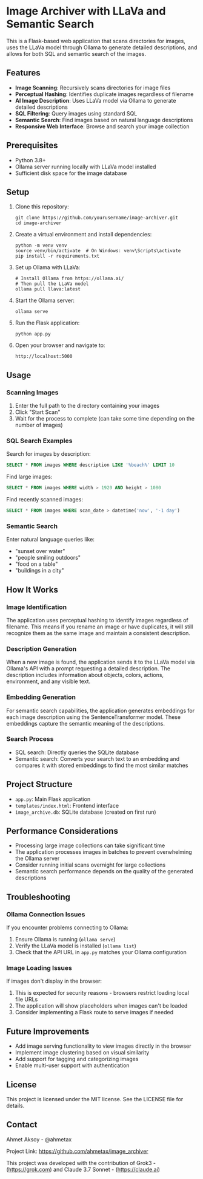 # Image Archiver with LLaVa and Semantic Search

This is a Flask-based web application that scans directories for images, uses the LLaVa model through Ollama to generate detailed descriptions, and allows for both SQL and semantic search of the images.

## Features

- **Image Scanning**: Recursively scans directories for image files
- **Perceptual Hashing**: Identifies duplicate images regardless of filename
- **AI Image Description**: Uses LLaVa model via Ollama to generate detailed descriptions
- **SQL Filtering**: Query images using standard SQL
- **Semantic Search**: Find images based on natural language descriptions
- **Responsive Web Interface**: Browse and search your image collection

## Prerequisites

- Python 3.8+
- Ollama server running locally with LLaVa model installed
- Sufficient disk space for the image database

## Setup

1. Clone this repository:
   ```
   git clone https://github.com/yourusername/image-archiver.git
   cd image-archiver
   ```

2. Create a virtual environment and install dependencies:
   ```
   python -m venv venv
   source venv/bin/activate  # On Windows: venv\Scripts\activate
   pip install -r requirements.txt
   ```

3. Set up Ollama with LLaVa:
   ```
   # Install Ollama from https://ollama.ai/
   # Then pull the LLaVa model
   ollama pull llava:latest
   ```

4. Start the Ollama server:
   ```
   ollama serve
   ```

5. Run the Flask application:
   ```
   python app.py
   ```

6. Open your browser and navigate to:
   ```
   http://localhost:5000
   ```

## Usage

### Scanning Images

1. Enter the full path to the directory containing your images
2. Click "Start Scan"
3. Wait for the process to complete (can take some time depending on the number of images)

### SQL Search Examples

Search for images by description:
```sql
SELECT * FROM images WHERE description LIKE '%beach%' LIMIT 10
```

Find large images:
```sql
SELECT * FROM images WHERE width > 1920 AND height > 1080
```

Find recently scanned images:
```sql
SELECT * FROM images WHERE scan_date > datetime('now', '-1 day')
```

### Semantic Search

Enter natural language queries like:
- "sunset over water"
- "people smiling outdoors"
- "food on a table"
- "buildings in a city"

## How It Works

### Image Identification

The application uses perceptual hashing to identify images regardless of filename. This means if you rename an image or have duplicates, it will still recognize them as the same image and maintain a consistent description.

### Description Generation

When a new image is found, the application sends it to the LLaVa model via Ollama's API with a prompt requesting a detailed description. The description includes information about objects, colors, actions, environment, and any visible text.

### Embedding Generation

For semantic search capabilities, the application generates embeddings for each image description using the SentenceTransformer model. These embeddings capture the semantic meaning of the descriptions.

### Search Process

- SQL search: Directly queries the SQLite database
- Semantic search: Converts your search text to an embedding and compares it with stored embeddings to find the most similar matches

## Project Structure

- `app.py`: Main Flask application
- `templates/index.html`: Frontend interface
- `image_archive.db`: SQLite database (created on first run)

## Performance Considerations

- Processing large image collections can take significant time
- The application processes images in batches to prevent overwhelming the Ollama server
- Consider running initial scans overnight for large collections
- Semantic search performance depends on the quality of the generated descriptions

## Troubleshooting

### Ollama Connection Issues

If you encounter problems connecting to Ollama:
1. Ensure Ollama is running (`ollama serve`)
2. Verify the LLaVa model is installed (`ollama list`)
3. Check that the API URL in `app.py` matches your Ollama configuration

### Image Loading Issues

If images don't display in the browser:
1. This is expected for security reasons - browsers restrict loading local file URLs
2. The application will show placeholders when images can't be loaded
3. Consider implementing a Flask route to serve images if needed

## Future Improvements

- Add image serving functionality to view images directly in the browser
- Implement image clustering based on visual similarity
- Add support for tagging and categorizing images
- Enable multi-user support with authentication

## License
This project is licensed under the MIT license. See the LICENSE file for details.

## Contact
Ahmet Aksoy - @ahmetax

Project Link: https://github.com/ahmetax/image_archiver

This project was developed with the contribution of Grok3 - (https://grok.com)  and Claude 3.7 Sonnet - (https://claude.ai)


